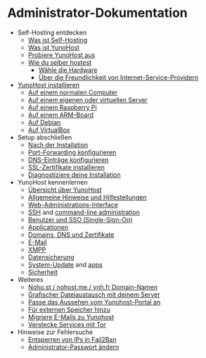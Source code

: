 # Administrator-Dokumentation

* Self-Hosting entdecken
    * [Was ist Self-Hosting](/selfhosting)
    * [Was ist YunoHost](/whatsyunohost)
    * [Probiere YunoHost aus](/try)
    * [Wie du selber hostest](howtohostyourself)
        * [Wähle die Hardware](/hardware)
        * [Über die Freundlichkeit von Internet-Service-Providern](/isp)
* [YunoHost installieren](/install)
    * [Auf einem normalen Computer](/install_iso)
    * [Auf einem eigenen oder virtuellen Server](/install_on_vps)
    * [Auf einem Raspberry Pi](/install_on_raspberry)
    * [Auf einem ARM-Board](/install_on_arm_board)
    * [Auf Debian](/install_on_debian)
    * [Auf VirtualBox](/install_on_virtualbox)
* Setup abschließen
    * [Nach der Installation](/postinstall)
    * [Port-Forwarding konfigurieren](/isp_box_config)
    * [DNS-Einträge konfigurieren](/dns_config)
    * [SSL-Zertifikate installieren](/certificate)
    * [Diagnostiziere deine Installation](/diagnostic)
* YunoHost kennenlernen
    * [Übersicht über YunoHost](/overview)
    * [Allgemeine Hinweise und Hilfestellungen](/guidelines)
    * [Web-Administrations-Interface](/admin)
    * [SSH](/ssh) and [command-line administration](/commandline)
    * [Benutzer und SSO (Single-Sign-On)](/users)
    * [Applicationen](/apps_overview)
    * [Domains, DNS und Zertifikate](/domains)
    * [E-Mail](/email)
    * [XMPP](/XMPP)
    * [Datensicherung](/backup)
    * [System-Update](/update) and [apps](/app_update)
    * [Sicherheit](/security)
* Weiteres
    * [Noho.st / nohost.me / ynh.fr Domain-Namen](/dns_nohost_me)
    * [Grafischer Dateiaustausch mit deinem Server](/filezilla)
    * [Passe das Aussehen vom Yunohost-Portal an](/theming)
    * [Für externen Speicher hinzu](/external_storage)
    * [Migriere E-Mails zu Yunohost](/email_migration)
    * [Verstecke Services mit Tor](/torhiddenservice)
* Hinweise zur Fehlersuche
    * [Entsperren von IPs in Fail2Ban](/fail2ban)
    * [Administrator-Passwort ändern](/change_admin_password)
